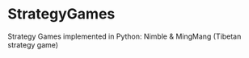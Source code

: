 # StrategyGames
Strategy Games implemented in Python: Nimble &amp; MingMang (Tibetan strategy game)
